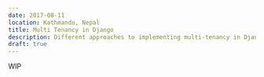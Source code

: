 ```yaml
---
date: 2017-08-11
location: Kathmandu, Nepal
title: Multi Tenancy in Django
description: Different approaches to implementing multi-tenancy in Django
draft: true
---
```


WIP
